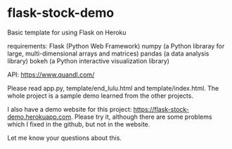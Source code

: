 # flask-stock-demo
Basic template for using Flask on Heroku

requirements:
Flask (Python Web Framework)
numpy (a Python libraray for large, multi-dimensional arrays and matrices)
pandas (a data analysis library)
bokeh (a Python interactive visualization library)

API: https://www.quandl.com/

Please read app.py, template/end_lulu.html and template/index.html.
The whole project is a sample demo learned from the other projects.

I also have a demo website for this project: https://flask-stock-demo.herokuapp.com.
Please try it, although there are some problems which I fixed in the github, but not in the website.

Let me know your questions about this.
